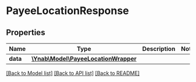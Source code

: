 # PayeeLocationResponse

## Properties
Name | Type | Description | Notes
------------ | ------------- | ------------- | -------------
**data** | [**\Ynab\Model\PayeeLocationWrapper**](PayeeLocationWrapper.md) |  | 

[[Back to Model list]](../README.md#documentation-for-models) [[Back to API list]](../README.md#documentation-for-api-endpoints) [[Back to README]](../README.md)


